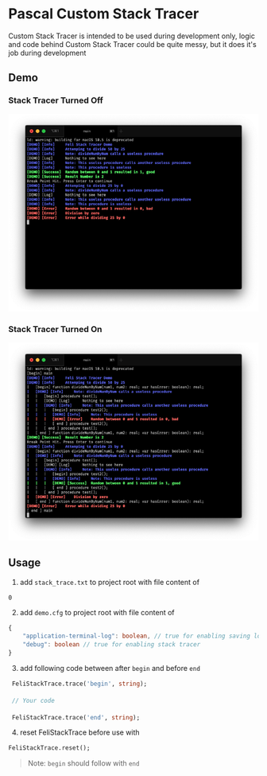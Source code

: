 # Pascal Custom Stack Tracer
Custom Stack Tracer is intended to be used during development only,
logic and code behind Custom Stack Tracer could be quite messy,
but it does it's job during development

## Demo
### Stack Tracer Turned Off
![alt text][demo-off]

### Stack Tracer Turned On
![alt text][demo-on]

[demo-off]: demo-off.png "Stack Tracer Off"
[demo-on]: demo-on.png "Stack Tracer On"


## Usage
1. add `stack_trace.txt` to project root with file content of 
```
0
```

2. add `demo.cfg` to project root with file content of
```typescript
{
    "application-terminal-log": boolean, // true for enabling saving logs from FeliLogger
    "debug": boolean // true for enabling stack tracer
}
```

3. add following code between after `begin` and before `end`
```pascal
 FeliStackTrace.trace('begin', string);
 
 // Your code

 FeliStackTrace.trace('end', string);
```

4. reset FeliStackTrace before use with
```pascal
FeliStackTrace.reset();
```

> Note: `begin` should follow with `end`